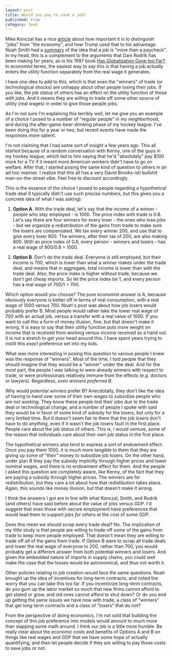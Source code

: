 ```yaml
---
layout: post
title: Would you pay to save a job?
published: true
category: feed
---
```


Mike Konczal has a nice [article](https://medium.com/@rortybomb/learning-from-trump-in-retrospect-dce431b23ed0#.70zws6ugy) about how important it is to distinguish "jobs" from "the economy", and how Trump used that to his advantage. Noah Smith had a [summary](https://www.bloomberg.com/view/articles/2016-12-02/a-job-is-more-than-a-paycheck) of the idea that a job is "more than a paycheck". In my head, this is a complement to the arguments that Dani Rodrik has been making for years, as in his 1997 book [Has Globalization Gone too Far?](http://amzn.to/2gzJqH4). In economist terms, the easiest way to say this is that having a job actually enters the utility function separately from the real wage it generates.

I have one idea to add to this, which is that even the "winners" of trade (or technological shocks) are unhappy about other people losing their jobs. If you like, the job status of others has an effect on the utility function of those *with jobs*. And it means they are willing to trade off some other source of utility (real wages) in order to give those people jobs. 

As I'm not sure I'm explaining this terribly well, let me give you an example of a choice I posed to a number of "regular people" in my neighborhood, and during the after-game-beer-drinking phase of my hockey league. I've been doing this for a year or two, but recent events have made the responses more salient. 

I'm not claiming that I had some sort of insight a few years ago. This all started because of a random conversation with Kenny, one of the guys in my hockey league, which led to him saying that he'd "absolutely" pay $100 more for a TV if it meant more American workers didn't have to go on welfare. After that, I started posing the same kind of question to others in an ad hoc manner. I realize that this all has a very David Brooks-ish bullshit man-on-the-street vibe. Feel free to discount accordingly. 

This is the essence of the choice I posed to people regarding a hypothetical trade deal (I typically didn't use such precise numbers, but this gives you a concrete idea of what I was asking):

1. **Option A**. With the trade deal, let's say that the income of a winner - people who stay employed - is 1000. The price index with trade is 0.8. Let's say there are four winners for every loser - the ones who lose jobs - but we organize a redistribution of the gains from trade to make sure the losers are compensated. We tax every winner 200, and use that to give every loser 800. The winners, after their tax of 200, are also making 800. With an price index of 0.8, every person - winners and losers - has a real wage of 800/0.8 = 1000. 

2. **Option B**. Don't do the trade deal. Everyone is still employed, but their income is 700, which is lower than what a winner makes under the trade deal, and means that in aggregate, total income is lower than with the trade deal. Also, the price index is higher without trade, because we don't get cheap imports. So let the price index be 1, and every person has a real wage of 700/1 = 700. 

Which option would you choose? The pure economist answer is A, because obviously everyone is better off in terms of real consumption, with a real wage of 1000 versus 700. Noah's post was about how job losers would probably prefer B. Most people would rather take the lower real wage of 700 with an actual job, versus a transfer with a real value of 1000. If you want to call this a form of money illusion, fine, but that doesn't make it wrong. It is easy to say that their utility function puts more weight on income that is received from working versus income received as a hand out. It is not a stretch to get your head around this. I have spent years trying to instill this *exact* preference set into my kids.

What was more interesting in posing this question to various people I knew was the response of "winners". Most of the time, I told people that they should imagine that they would be a "winner" under the deal. And for the most part, the people I was talking to were already winners with respect to trade, or were professionals relatively immune from the effects (e.g. doctors or lawyers). Regardless, *even winners preferred B*.

Why would potential winners prefer B? Anecdotally, they don't like the idea of having to hand over some of their own wages to subsidize people who are *not working*. They know these people lost their jobs due to the trade deal or technological change, and a number of people I spoke with said they would be in favor of some kind of subsidy for the losers, but only for a very limited time. But it doesn't seem fair to them that the job losers don't have to do *anything*, even if it wasn't the job losers fault in the first place. People care about the job status of others. This is, I would venture, some of the reason that individuals care about their *own* job status in the first place. 

The hypothetical winners also tend to express a sort of endowment effect. Once you pay them 1000, it is much more tangible to them that they are giving up some of "their" money to subsidize job losers. On the other hand, under plan B they pay the subsidy implicitly through higher prices and lower nominal wages, and there is no endowment effect for them. And the people I asked this question are completely aware, like Kenny, of the fact that they are paying a subsidy through higher prices. The winners are for redistribution, but they care a lot about how that redistibution takes place. Again, this sounds like money illusion, but that doesn't make it wrong.

I think the answers I got are in line with what Konczal, Smith, and Rodrik (and others) have said before about the value of jobs versus GDP. I'd suggest that even those with secure employment have preferences that would lead them to support jobs *for others* at the cost of some GDP. 

Does this mean we should scrap every trade deal? No. The implication of my little study is that people are willing to trade off *some* of the gains from trade to keep more people employed. That doesn't mean they are willing to trade off *all* of the gains from trade. If Option B were to scrap all trade deals and lower the real wage of everyone to 200, rather than 700, you would probably get a different answer from both potential winners and losers. And given the embedded nature of imports in supply chains, you could well make the case that the losses would be astronomical, and thus not worth it.

Other policies relating to job creation would face the same questions. Noah brought up the idea of incentives for long-term contracts, and noted the worry that you can take this too far. If you incentivize long-term contracts, do you gum up the labor market so much that new firms cannot afford to get stated or grow, and old ones cannot afford to shut down? Or do you end up getting the same issues we have now with trade; a class of "winners" that get long-term contracts and a class of "losers" that do not? 

From the perspective of doing economics, I'm not sold that building the concept of this job preference into models would amount to much more than slapping some math around. I think our job is a little more humble. Be really clear about the economic costs and benefits of Options A and B on things like real wages and GDP that we have some hope of actually quantifying, and then let people decide if they are willing to pay those costs to save jobs or not. 
